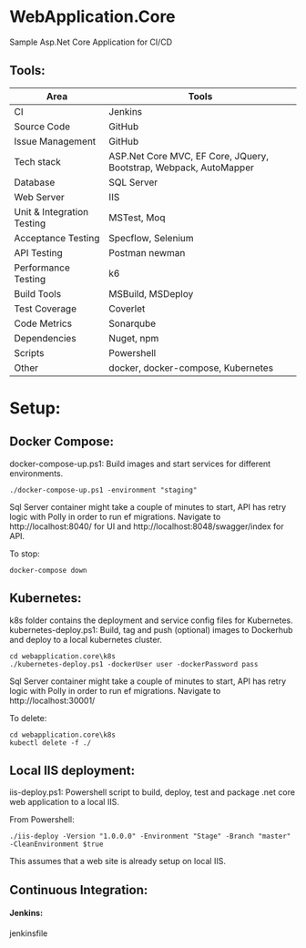 # WebApplication.Core
Sample Asp.Net Core Application for CI/CD

## Tools:
Area |Tools
-----|------
CI | Jenkins 
Source Code | GitHub
Issue Management | GitHub
Tech stack | ASP.Net Core MVC, EF Core, JQuery, Bootstrap, Webpack, AutoMapper
Database | SQL Server
Web Server | IIS
Unit & Integration Testing | MSTest, Moq
Acceptance Testing | Specflow, Selenium
API Testing | Postman newman
Performance Testing | k6
Build Tools |MSBuild, MSDeploy
Test Coverage | Coverlet
Code Metrics | Sonarqube
Dependencies | Nuget, npm
Scripts | Powershell
Other | docker, docker-compose, Kubernetes

# Setup:

## Docker Compose:
docker-compose-up.ps1: Build images and start services for different environments.
```
./docker-compose-up.ps1 -environment "staging"
```
Sql Server container might take a couple of minutes to start, API has retry logic with Polly in order to run ef migrations.
Navigate to http://localhost:8040/ for UI and http://localhost:8048/swagger/index for API.

To stop:
```
docker-compose down
```

## Kubernetes:
k8s folder contains the deployment and service config files for Kubernetes.
kubernetes-deploy.ps1: Build, tag and push (optional) images to Dockerhub and deploy to a local kubernetes cluster.
```
cd webapplication.core\k8s
./kubernetes-deploy.ps1 -dockerUser user -dockerPassword pass
```
Sql Server container might take a couple of minutes to start, API has retry logic with Polly in order to run ef migrations.
Navigate to http://localhost:30001/ 

To delete:
```
cd webapplication.core\k8s
kubectl delete -f ./
```

## Local IIS deployment:
iis-deploy.ps1: Powershell script to build, deploy, test and package .net core web application to a local IIS.

From Powershell:
```
./iis-deploy -Version "1.0.0.0" -Environment "Stage" -Branch "master" -CleanEnvironment $true
```
This assumes that a web site is already setup on local IIS.

## Continuous Integration:

#### Jenkins:
jenkinsfile

